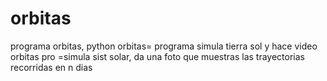 # orbitas
programa orbitas, python
orbitas= programa simula tierra sol y hace video
orbitas pro =simula sist solar, da una foto que muestras las trayectorias recorridas en n dias
